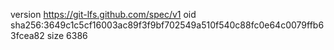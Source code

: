 version https://git-lfs.github.com/spec/v1
oid sha256:3649c1c5cf16003ac89f3f9bf702549a510f540c88fc0e64c0079ffb63fcea82
size 6386
